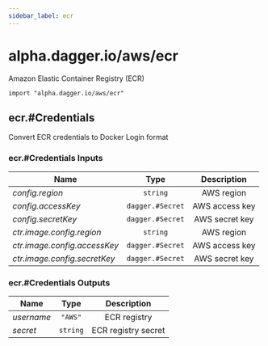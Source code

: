 ```yaml
---
sidebar_label: ecr
---
```


# alpha.dagger.io/aws/ecr

Amazon Elastic Container Registry (ECR)

```cue
import "alpha.dagger.io/aws/ecr"
```

## ecr.#Credentials

Convert ECR credentials to Docker Login format

### ecr.#Credentials Inputs

| Name                           | Type                | Description        |
| -------------                  |:-------------:      |:-------------:     |
|*config.region*                 | `string`            |AWS region          |
|*config.accessKey*              | `dagger.#Secret`    |AWS access key      |
|*config.secretKey*              | `dagger.#Secret`    |AWS secret key      |
|*ctr.image.config.region*       | `string`            |AWS region          |
|*ctr.image.config.accessKey*    | `dagger.#Secret`    |AWS access key      |
|*ctr.image.config.secretKey*    | `dagger.#Secret`    |AWS secret key      |

### ecr.#Credentials Outputs

| Name             | Type              | Description           |
| -------------    |:-------------:    |:-------------:        |
|*username*        | `"AWS"`           |ECR registry           |
|*secret*          | `string`          |ECR registry secret    |
